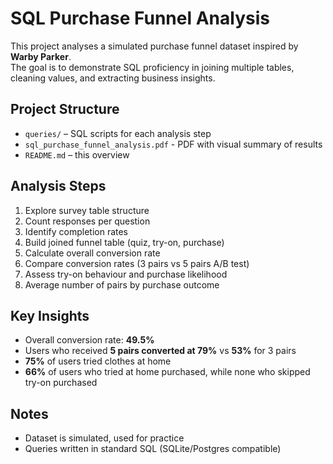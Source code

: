 # SQL Purchase Funnel Analysis

This project analyses a simulated purchase funnel dataset inspired by **Warby Parker**.  
The goal is to demonstrate SQL proficiency in joining multiple tables, cleaning values, and extracting business insights.

## Project Structure
- `queries/` – SQL scripts for each analysis step
- `sql_purchase_funnel_analysis.pdf` - PDF with visual summary of results
- `README.md` – this overview

## Analysis Steps
1. Explore survey table structure
2. Count responses per question
3. Identify completion rates
4. Build joined funnel table (quiz, try-on, purchase)
5. Calculate overall conversion rate
6. Compare conversion rates (3 pairs vs 5 pairs A/B test)
7. Assess try-on behaviour and purchase likelihood
8. Average number of pairs by purchase outcome

## Key Insights
- Overall conversion rate: **49.5%**
- Users who received **5 pairs converted at 79%** vs **53%** for 3 pairs
- **75%** of users tried clothes at home
- **66%** of users who tried at home purchased, while none who skipped try-on purchased

## Notes
- Dataset is simulated, used for practice
- Queries written in standard SQL (SQLite/Postgres compatible)

